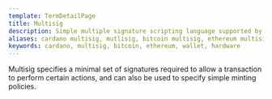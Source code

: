 ```yaml
---
template: TermDetailPage
title: Multisig
description: Simple multiple signature scripting language supported by Cardano Shelly.
aliases: cardano multisig, mutlisig, bitcoin multisig, ethereum multisig, multisig wallet, multisig hardware wallet
keywords: cardano, multisig, bitcoin, ethereum, wallet, hardware
---
```


Multisig specifies a minimal set of signatures required to allow a transaction to perform certain actions, and can also be used to specify simple minting policies.